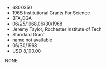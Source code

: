 * 6800350
* 1968 Institutional Grants For Science
* BFA,DGA
* 06/25/1968,06/30/1968
* Jeremy Taylor, Rochester Institute of Tech
* Standard Grant
*   name not available
* 06/30/1968
* USD 8,100.00

NONE